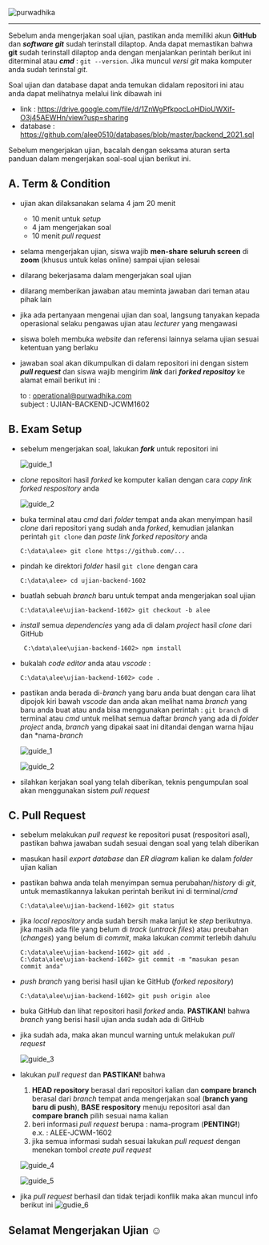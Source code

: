 ![purwadhika](https://dm2302files.storage.live.com/y4mXzhUZVMNL_p9tVgW1HqlEUJa6ppyVCfKnxxFC4x5nfuSs_-NnMTSOFdPq6MIGrxKEZW8uGWVreQ9awWZboO6NydIZpac87UZ48QL0Y40HZv-uJOAAqVADo9m_ZBZ5ThfKAaFnCabsFufrOnkmjwdWVsaFcPVmaha7sQOlW0jmQwbbEGmbVih8UC2ouXKKdRs?width=256&height=39&cropmode=none)

---
Sebelum anda mengerjakan soal ujian, pastikan anda memiliki akun **GitHub** dan ***software git*** sudah terinstall dilaptop. Anda dapat memastikan bahwa **git** sudah terinstall dilaptop anda dengan menjalankan perintah berikut ini diterminal atau ***cmd*** : ``` git --version ```. Jika muncul *versi git* maka komputer anda sudah terinstal *git*.

Soal ujian dan database dapat anda temukan didalam repositori ini atau anda dapat melihatnya melalui link dibawah ini

- link : https://drive.google.com/file/d/1ZnWgPfkpocLoHDioUWXif-O3j45AEWHn/view?usp=sharing
- database : https://github.com/alee0510/databases/blob/master/backend_2021.sql

Sebelum mengerjakan ujian, bacalah dengan seksama aturan serta panduan dalam mengerjakan soal-soal ujian berikut ini.

## A. Term & Condition
- ujian akan dilaksanakan selama 4 jam 20 menit
    - 10 menit untuk *setup*
    - 4 jam mengerjakan soal
    - 10 menit *pull request*
- selama mengerjakan ujian, siswa wajib **men-share seluruh screen** di **zoom** (khusus untuk kelas online) sampai ujian selesai
- dilarang bekerjasama dalam mengerjakan soal ujian
- dilarang memberikan jawaban atau meminta jawaban dari teman atau pihak lain
- jika ada pertanyaan mengenai ujian dan soal, langsung tanyakan kepada operasional selaku pengawas ujian atau *lecturer* yang mengawasi
- siswa boleh membuka *website* dan referensi lainnya selama ujian sesuai ketentuan yang berlaku
- jawaban soal akan dikumpulkan di dalam repositori ini dengan sistem ***pull request*** dan siswa wajib mengirim ***link*** dari ***forked repositoy*** ke alamat email berikut ini :<br>

    to : operational@purwadhika.com <br>
    subject : UJIAN-BACKEND-JCWM1602

## B. Exam Setup
- sebelum mengerjakan soal, lakukan ***fork*** untuk repositori ini

    ![guide_1](https://dm2302files.storage.live.com/y4mPM_i6lwI5k82Ir4gCZ_iG2pyP67UhSVdVDnXxY7pavQzUXOFoRhblnD7tH4UyyvIdMs5jKUeX04maDpMg8lm2xVybajcR4oKSo13SyRlQoizTsMIaBj1oRcS1X3hOXahuJ0S9RM64NNzskC016XEiY8SVoAORMWYw9twz0MNgzgebD8G-fqIiwFdk4n8KSky?width=597&height=341&cropmode=none)

- *clone* repositori hasil *forked* ke komputer kalian dengan cara *copy link forked respository* anda

    ![guide_2](https://dm2302files.storage.live.com/y4mzT4HSyqpKbCUVhsB8KhMhzEWR5SIZ_A_dtPrbBiHa7biMZOL3jZKeAicOezFOJIMPkZBsBjEDSp_Hms7JT4uItEq_k8fCzJDxUEE5mtie2mbf7-bm0E1D3pX_MlHs_AXBvIhe0qcaLxOyuuJpRcazzwAxPPpNMWXcuM4abFazCFPuSSBPksXtRhjjxgzOVbh?width=515&height=339&cropmode=none)

- buka terminal atau *cmd* dari *folder* tempat anda akan menyimpan hasil *clone* dari repositori yang sudah anda *forked*, kemudian jalankan perintah ```git clone``` dan *paste link forked repository* anda

    ```C:\data\alee> git clone https://github.com/...```

- pindah ke direktori *folder* hasil ```git clone``` dengan cara

    ``` C:\data\alee> cd ujian-backend-1602 ``` 

- buatlah sebuah *branch* baru untuk tempat anda mengerjakan soal ujian

    ``` C:\data\alee\ujian-backend-1602> git checkout -b alee ```

- *install* semua *dependencies* yang ada di dalam *project* hasil *clone* dari GitHub
    
    ``` C:\data\alee\ujian-backend-1602> npm install```

- bukalah *code editor* anda atau *vscode* : 

    ``` C:\data\alee\ujian-backend-1602> code . ```

- pastikan anda berada di-*branch* yang baru anda buat dengan cara lihat dipojok kiri bawah *vscode* dan anda akan melihat nama *branch* yang baru anda buat atau anda bisa menggunakan perintah : ``` git branch ``` di terminal atau *cmd* untuk melihat semua daftar *branch* yang ada di *folder project* anda, *branch* yang dipakai saat ini ditandai dengan warna hijau dan *nama-*branch*

    ![guide_1](https://dm2302files.storage.live.com/y4mTorNOXI0WSTMrSSxOS3W8UVAiJWTfH8IRe-Lj2Ww019HFSWLxdr-vDZ4yLWCFvQ-Iv398wwWa-Yqycn6jZvnODx9p4rXcMEhCiyiXpWgHGvr-zqUx9bNMVDtWAJix6bckKeSJS5GUb3F5hBmSjYekhEWysT8ZLrQNQQmIzKvUMKhN27VRh-gQFo9HJa__k9C?width=556&height=52&cropmode=none)
    
    ![guide_2](https://dm2302files.storage.live.com/y4mnrahhV9vqrSD3voIbCSyXPICxKLlakBAuuVq7HHmKZxWLaN9rVSd7RSj0aJE78qgRbwTwWrdYbAztQdXX0izM6gosefVDbtqqs4VjaTOAdMBOt2rapuVOImKcoPXpy-MA-Pc495WT0qLpYDyGIY0a3oI1_eVShzOS4bw1hdvEsiwxBwriAH9haI2ACkbUiIH?width=502&height=280&cropmode=none)

- silahkan kerjakan soal yang telah diberikan, teknis pengumpulan soal akan menggunakan sistem *pull request*

## C. Pull Request
- sebelum melakukan *pull request* ke repositori pusat (respositori asal), pastikan bahwa jawaban sudah sesuai dengan soal yang telah diberikan
- masukan hasil *export database* dan *ER diagram* kalian ke dalam *folder* ujian kalian
- pastikan bahwa anda telah menyimpan semua perubahan/*history* di *git*, untuk memastikannya lakukan perintah berikut ini di terminal/*cmd*

    ```C:\data\alee\ujian-backend-1602> git status ```

- jika *local repository* anda sudah bersih maka lanjut ke *step* berikutnya. jika masih ada file yang belum di *track* (*untrack files*) atau preubahan (*changes*) yang belum di *commit*, maka lakukan *commit* terlebih dahulu

    ``` C:\data\alee\ujian-backend-1602> git add . ``` <br>
    ``` C:\data\alee\ujian-backend-1602> git commit -m "masukan pesan commit anda" ```

- *push branch* yang berisi hasil ujian ke GitHub (*forked repository*)

    ``` C:\data\alee\ujian-backend-1602> git push origin alee ```

- buka GitHub dan lihat repositori hasil *forked* anda. **PASTIKAN!** bahwa *branch* yang berisi hasil ujian anda sudah ada di GitHub
- jika sudah ada, maka akan muncul warning untuk melakukan *pull request*

    ![guide_3](https://dm2302files.storage.live.com/y4mGa9MZeTWjTugH7OccfcgOb2Oni0Gutykiq0tuews5srteWd0dNZIAM6knsq4f1BqjX1rz0PHR1bd7qWK7mYR5KwrCUe_Z3VoC4bkQyDaNjuHCCpSvAoIUuHfwg72xr9oU6kmH6dv5Pz9G1uJkFtQmWH4wDqV5xrlh6fDNv-O-oeZpLGnG4cSkJB0fulX_5m4?width=456&height=203&cropmode=none)

- lakukan *pull request* dan **PASTIKAN!** bahwa
    1. **HEAD repository** berasal dari repositori kalian dan **compare branch** berasal dari *branch* tempat anda mengerjakan soal (**branch yang baru di push**), **BASE respository** menuju repositori asal dan **compare branch** pilih sesuai nama kalian
    2. beri informasi *pull request* berupa : nama-program (**PENTING!**)
    <br>e.x. : ALEE-JCWM-1602
    3. jika semua informasi sudah sesuai lakukan *pull request* dengan menekan tombol *create pull request*
    
    ![guide_4](https://dm2302files.storage.live.com/y4mKybOAijDgpGP2j84PvSlei8brxPrTsI4Jf8P3BCXWOaPxEbnk5Q0-8bQ3SHGOqsZn3VLR8WkK9MgX8QB6pKSwHgbRRGqy2YOQjLm9BTbIJrdSwk3FerqDR7P3qYthjL1E0xhVgaU6L1Uwg6bSqvneK5rldYeLTIYLMKfkpD-49n4DRx_Jv-uP8ZqwexPw7lU?width=928&height=430&cropmode=none)

    ![guide_5](https://dm2302files.storage.live.com/y4mGP_Mm82i5exgGL4SR-ClTOcnzJ2D2Rmofi81ze9P_bK8Lpx2PiQAMBVNN5tO3LbrQo-3B41CPQUkwDoV24RvGzk1knFv3mysWCa4gL7P5hrq6u8SS4_FG-8S6bRn8GELKWt2pSH8-4-Mp4cyodlMevpCJMPtjpIw6msnkZOdYujrUeRbX0fgK4CSY3bD7Wyd?width=933&height=597&cropmode=none)

- jika *pull request* berhasil dan tidak terjadi konflik maka akan muncul info berikut ini
    ![gudie_6](https://dm2302files.storage.live.com/y4m6d20-8wJHrBabe5o3boRoyLEkWPCmcvaz6z2nMFp8Qu4gVx9DBkXabQhTI8kDRAiaVshkOKYW5hX67J2SJuzwkD10vvnMPEw36Hb0c4f-sKPyNlpes8wKlB0Rqp6_-Ky1HGsw-rwuxGs-EN0x_50XsI2_ypPTpoaIZiduU-g8LAQS5OeUCdg_xVas0Fen4GY?width=939&height=138&cropmode=none)

## Selamat Mengerjakan Ujian ☺
